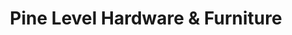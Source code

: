 ---
title: "Pine Level Hardware & Furniture"
url: /pine-level/pine-level-hardware-und-furniture/
shop: Baumarkt
---